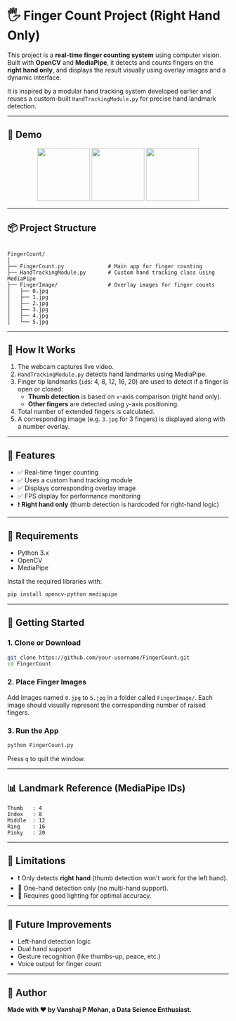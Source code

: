 # 🖐️ Finger Count Project (Right Hand Only)

This project is a **real-time finger counting system** using computer vision. Built with **OpenCV** and **MediaPipe**, it detects and counts fingers on the **right hand only**, and displays the result visually using overlay images and a dynamic interface.

It is inspired by a modular hand tracking system developed earlier and reuses a custom-built `HandTrackingModule.py` for precise hand landmark detection.

---

## 📸 Demo

<p align="center">
  <img src="FingerImage/1.jpg" width="120"/>
  <img src="FingerImage/3.jpg" width="120"/>
  <img src="FingerImage/5.jpg" width="120"/>
</p>

---

## 📦 Project Structure

```

FingerCount/
│
├── FingerCount.py              # Main app for finger counting
├── HandTrackingModule.py       # Custom hand tracking class using MediaPipe
├── FingerImage/                # Overlay images for finger counts
│   ├── 0.jpg
│   ├── 1.jpg
│   ├── 2.jpg
│   ├── 3.jpg
│   ├── 4.jpg
│   └── 5.jpg

````

---

## 🧠 How It Works

1. The webcam captures live video.
2. `HandTrackingModule.py` detects hand landmarks using MediaPipe.
3. Finger tip landmarks (`id`s: 4, 8, 12, 16, 20) are used to detect if a finger is open or closed:
   - **Thumb detection** is based on `x`-axis comparison (right hand only).
   - **Other fingers** are detected using `y`-axis positioning.
4. Total number of extended fingers is calculated.
5. A corresponding image (e.g. `3.jpg` for 3 fingers) is displayed along with a number overlay.

---

## 📌 Features

- ✅ Real-time finger counting
- ✅ Uses a custom hand tracking module
- ✅ Displays corresponding overlay image
- ✅ FPS display for performance monitoring
- ❗ **Right hand only** (thumb detection is hardcoded for right-hand logic)

---

## 🔧 Requirements

- Python 3.x
- OpenCV
- MediaPipe

Install the required libraries with:

```bash
pip install opencv-python mediapipe
````

---

## 🚀 Getting Started

### 1. Clone or Download

```bash
git clone https://github.com/your-username/FingerCount.git
cd FingerCount
```

### 2. Place Finger Images

Add images named `0.jpg` to `5.jpg` in a folder called `FingerImage/`. Each image should visually represent the corresponding number of raised fingers.

### 3. Run the App

```bash
python FingerCount.py
```

Press `q` to quit the window.

---

## 📊 Landmark Reference (MediaPipe IDs)

```
Thumb   : 4
Index   : 8
Middle  : 12
Ring    : 16
Pinky   : 20
```

---

## 🚫 Limitations

* ❗ Only detects **right hand** (thumb detection won't work for the left hand).
* 🤚 One-hand detection only (no multi-hand support).
* 👀 Requires good lighting for optimal accuracy.

---

## 🧩 Future Improvements

* Left-hand detection logic
* Dual hand support
* Gesture recognition (like thumbs-up, peace, etc.)
* Voice output for finger count

---

## 👤 Author

**Made with ❤️ by Vanshaj P Mohan, a Data Science Enthusiast.**

